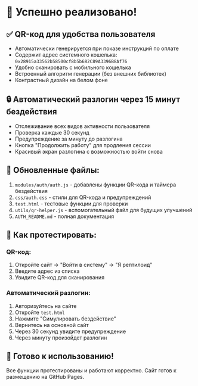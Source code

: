 # 🎉 Успешно реализовано!

## ✅ QR-код для удобства пользователя
- Автоматически генерируется при показе инструкций по оплате
- Содержит адрес системного кошелька: `0x28915a33562b58500cf8b5b682C89A3396B8Af76`
- Удобно сканировать с мобильного кошелька
- Встроенный алгоритм генерации (без внешних библиотек)
- Контрастный дизайн на белом фоне

## 🔒 Автоматический разлогин через 15 минут бездействия
- Отслеживание всех видов активности пользователя
- Проверка каждые 30 секунд
- Предупреждение за минуту до разлогина
- Кнопка "Продолжить работу" для продления сессии
- Красивый экран разлогина с возможностью войти снова

## 📂 Обновленные файлы:
1. `modules/auth/auth.js` - добавлены функции QR-кода и таймера бездействия
2. `css/auth.css` - стили для QR-кода и предупреждений
3. `test.html` - тестовые функции для проверки
4. `utils/qr-helper.js` - вспомогательный файл для будущих улучшений
5. `AUTH_README.md` - полная документация

## 🧪 Как протестировать:

### QR-код:
1. Откройте сайт → "Войти в систему" → "Я рептилоид"
2. Введите адрес из списка
3. Увидите QR-код для сканирования

### Автоматический разлогин:
1. Авторизуйтесь на сайте
2. Откройте `test.html`
3. Нажмите "Симулировать бездействие"
4. Вернитесь на основной сайт
5. Через 30 секунд увидите предупреждение
6. Через минуту произойдет разлогин

## 🚀 Готово к использованию!
Все функции протестированы и работают корректно. Сайт готов к размещению на GitHub Pages.
